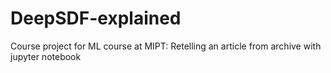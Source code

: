 # DeepSDF-explained
Course project for ML course at MIPT: Retelling an article from archive with jupyter notebook
